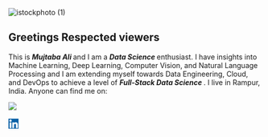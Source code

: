 ![istockphoto (1)](https://user-images.githubusercontent.com/74107667/156907927-f76db870-fc89-4d30-ba17-04d6fbfa18c7.jpg)


<h2>Greetings Respected viewers </h2>

<p>
This is <strong><i> Mujtaba Ali </i></strong> and I am a <strong><i> Data Science </i></strong> enthusiast. I have insights into Machine Learning, Deep Learning, Computer Vision, and Natural Language Processing and I am extending myself towards Data Engineering, Cloud, and DevOps to achieve a level of <strong><i> Full-Stack Data Science </i></strong> . I live in Rampur, India.
Anyone can find me on:  
</p>

<a href="https://github.com/mujtwa"><img src="https://github.com/mujtwa/setup/blob/main/linkdinlogo.png" height="20" style="max-width: 100%;"><img style="max-width: 100%;"></a>

<a href="/SAXENA-SANTOSH/SAXENA-SANTOSH/blob/main/linkedin.com/in/santosh-saxena"><img src="https://github.com/SAXENA-SANTOSH/SAXENA-SANTOSH/raw/main/Images/Linkedin.png" height="20" style="max-width: 100%;"><img style="max-width: 100%;"></a>
<!--
**mujtwa/mujtwa** is a ✨ _special_ ✨ repository because its `README.md` (this file) appears on your GitHub profile.

Here are some ideas to get you started:

- 🔭 I’m currently working on ...
- 🌱 I’m currently learning ...
- 👯 I’m looking to collaborate on ...
- 🤔 I’m looking for help with ...
- 💬 Ask me about ...
- 📫 How to reach me: ...
- 😄 Pronouns: ...
- ⚡ Fun fact: ...
-->
